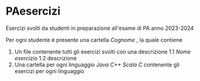 # PAesercizi
Esercizi svolti da studenti in preparazione all'esame di PA anno 2023-2024

Per ogni studente è presente una cartella *Cognome* , la quale contiene
1. Un file contenente tutti gli esercizi svolti con una descrizione
    1.1 *Nome esercizio*
    1.2 descrizione
2. Una cartella per ogni linguaggio *Java* *C++* *Scala* *C* contenente gli esercizi per ogni linguaggio
